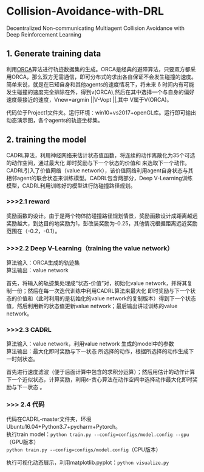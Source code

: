 # Collision-Avoidance-with-DRL
Decentralized Non-communicating Multiagent Collision Avoidance with Deep Reinforcement Learning

## 1. Generate training data
  利用[ORCA](http://www.meltycriss.com/2017/01/14/paper-orca/)算法进行轨迹数据集的生成。ORCA是经典的避障算法，只要双方都采用ORCA，那么双方无需通信，即可分布式的求出各自保证不会发生碰撞的速度。简单来说，就是在已知自身和其他agents的速度情况下，将未来 δ 时间内有可能发生碰撞的速度完全排除在外，得到v(ORCA),然后在其中选择一个与自身的偏好速度最接近的速度，Vnew=argmin ||V-Vopt ||,其中	V属于V(ORCA)。
  
  代码位于Project1文件夹。运行环境：win10+vs2017+openGL库。运行即可输出动态演示图，各个agents的轨迹坐标集。

## 2. training the model
  CADRL算法，利用神经网络来估计状态值函数，将连续的动作离散化为35个可选的动作空间，通过最大化 即时奖励与下一个状态的价值和 来选取下一个动作。CADRL引入了价值网络（value network），该价值网络利用agent自身状态与其相邻agent的联合状态来训练模型。CADRL包含两部分，Deep V-Learning训练模型，CADRL利用训练好的模型进行防碰撞路径规划。
### >>>2.1 reward
  奖励函数的设计。由于是两个物体防碰撞路径规划情景，奖励函数设计成距离越远奖励越大，到达目的地奖励为1，彭改装奖励为-0.25，其他情况根据距离远近奖励范围在（-0.2，-0.1）。

### >>>2.2 Deep V-Learning（training the value network）
  算法输入：ORCA生成的轨迹集  
  算法输出：value network
  
  首先，将输入的轨迹集处理成“状态-价值”对，初始化value network，并将其复制一份；然后在每一次迭代训练中利用CADRL算法来最大化 即时奖励与下一个状态的价值和（此时利用的是初始化的value network的复制版本）得到下一个状态值，然后利用新的状态值更新value network；最后输出讲过训练的value network。
  
### >>>2.3 CADRL
  算法输入：value network，利用value network 生成的model中的参数   
  算法输出：最大化即时奖励与下一状态 所选择的动作，根据所选择的动作生成下一时刻状态。
  
  首先进行速度滤波（便于后面计算中包含的求积分运算）；然后用估计的动作计算下一个近似状态，计算奖励，利用ε-贪心算法在动作空间中选择动作最大化即时奖励与下一状态 。
  
### >>> 2.4 代码
  代码在CADRL-master文件夹，环境Ubuntu16.04+Python3.7+pycharm+Pytorch。      
  执行train model：`python train.py --config=configs/model.config --gpu`（GPU版本）      
                   `python train.py --config=configs/model.config`（CPU版本）
                   
                   
  执行可视化动态展示，利用matplotlib.pyplot：`python visualize.py`
  
